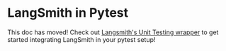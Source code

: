 # LangSmith in Pytest

This doc has moved! Check out [Langsmith's Unit Testing wrapper](https://docs.smith.langchain.com/evaluation/faq/unit-testing) to get started integrating LangSmith in your pytest setup!